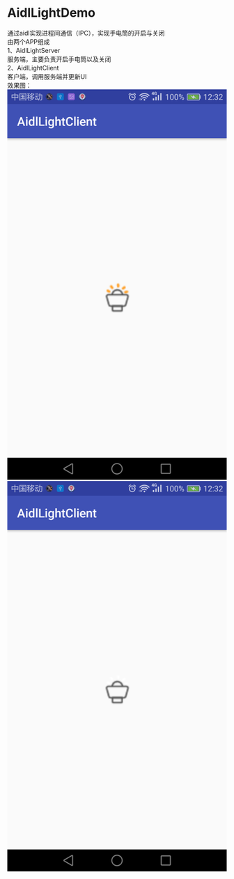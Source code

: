 # AidlLightDemo
通过aidl实现进程间通信（IPC），实现手电筒的开启与关闭</br>
由两个APP组成</br>
1、AidlLightServer</br>
服务端，主要负责开启手电筒以及关闭</br>
2、AidlLightClient</br>
客户端，调用服务端并更新UI</br>
效果图：</br>
![image](https://github.com/TankSao/AidlLightDemo/blob/master/image/open.png)</br>
![image](https://github.com/TankSao/AidlLightDemo/blob/master/image/close.png)</br>
